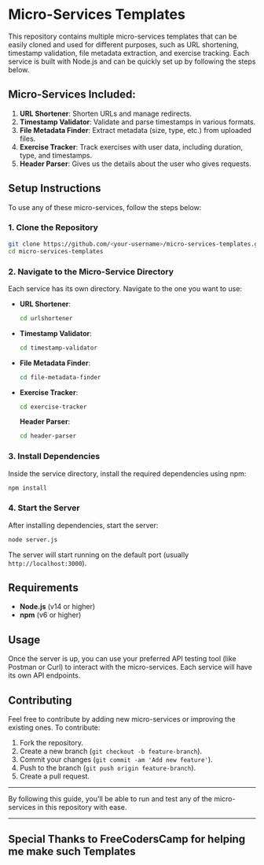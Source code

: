 # Micro-Services Templates

This repository contains multiple micro-services templates that can be easily cloned and used for different purposes, such as URL shortening, timestamp validation, file metadata extraction, and exercise tracking. Each service is built with Node.js and can be quickly set up by following the steps below.

## Micro-Services Included:
1. **URL Shortener**: Shorten URLs and manage redirects.
2. **Timestamp Validator**: Validate and parse timestamps in various formats.
3. **File Metadata Finder**: Extract metadata (size, type, etc.) from uploaded files.
4. **Exercise Tracker**: Track exercises with user data, including duration, type, and timestamps.
5. **Header Parser**: Gives us the details about the user who gives requests.

## Setup Instructions

To use any of these micro-services, follow the steps below:

### 1. Clone the Repository
```bash
git clone https://github.com/<your-username>/micro-services-templates.git
cd micro-services-templates
```

### 2. Navigate to the Micro-Service Directory
Each service has its own directory. Navigate to the one you want to use:

- **URL Shortener**:
  ```bash
  cd urlshortener
  ```

- **Timestamp Validator**:
  ```bash
  cd timestamp-validator
  ```

- **File Metadata Finder**:
  ```bash
  cd file-metadata-finder
  ```

- **Exercise Tracker**:
  ```bash
  cd exercise-tracker
  ```
  **Header Parser**:
  ```bash
  cd header-parser
  ```

### 3. Install Dependencies
Inside the service directory, install the required dependencies using npm:

```bash
npm install
```

### 4. Start the Server
After installing dependencies, start the server:

```bash
node server.js
```

The server will start running on the default port (usually `http://localhost:3000`).

## Requirements
- **Node.js** (v14 or higher)
- **npm** (v6 or higher)

## Usage
Once the server is up, you can use your preferred API testing tool (like Postman or Curl) to interact with the micro-services. Each service will have its own API endpoints.

## Contributing
Feel free to contribute by adding new micro-services or improving the existing ones. To contribute:
1. Fork the repository.
2. Create a new branch (`git checkout -b feature-branch`).
3. Commit your changes (`git commit -am 'Add new feature'`).
4. Push to the branch (`git push origin feature-branch`).
5. Create a pull request.

---

By following this guide, you'll be able to run and test any of the micro-services in this repository with ease.

----
Special Thanks to FreeCodersCamp for helping me make such Templates
----
